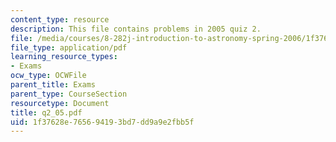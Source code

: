```yaml
---
content_type: resource
description: This file contains problems in 2005 quiz 2.
file: /media/courses/8-282j-introduction-to-astronomy-spring-2006/1f37628e765694193bd7dd9a9e2fbb5f_q2_05.pdf
file_type: application/pdf
learning_resource_types:
- Exams
ocw_type: OCWFile
parent_title: Exams
parent_type: CourseSection
resourcetype: Document
title: q2_05.pdf
uid: 1f37628e-7656-9419-3bd7-dd9a9e2fbb5f
---
```

